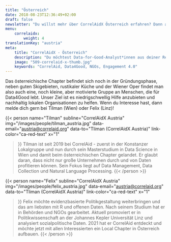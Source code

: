 ```yaml
---
title: "Österreich"
date: 2018-08-23T12:36:49+02:00
draft: false
newsletter: "Du willst mehr über CorrelAidX Österreich erfahren? Dann abonniere unseren Newsletter!"
menu: 
    correlaidx:
        weight: 4
translationKey: "austria"
meta:
    title: "CorrelAidX - Österreich"
    description: "Du möchtest Data-for-Good-Analyst*innen aus deiner Region kennenlernen und zusammen Daten für den guten Zweck nutzen? Mit CorrelAidX bringen wir Data for Good in deine Stadt!"
    image: "509-correlaid-x-thumb.jpg"
    keywords: "CorrelAid, Data4Good, NGOs, Engagement 4.0"
---
```



Das österreichische Chapter befindet sich noch in der Gründungsphase, neben guten Skigebieten, rustikaler Küche und der Wiener Oper findet man also auch eine, noch kleine, aber motivierte Gruppe an Menschen, die für Data4Good lebt.
Unser Ziel ist es niedrigschwellig Hilfe anzubieten und nachhaltig lokalen Organisationen zu helfen.
Wenn du Interesse hast, dann melde dich gern bei Tilman (Wien) oder Felix (Linz)!


{{< person 
    name="Tilman"
    subline="CorrelAidX Austria"
    img="/images/people/tilman_austria.jpg"
    data-email="austria@correlaid.org"
    data-to="Tliman (CorrelAidX Austria)"
    link-color="ca-red-text"
    x="1"
>}}
Tilman ist seit 2019 bei CorrelAid - zuerst in der Konstanzer Lokalgruppe und nun durch sein Masterstudium in Data Science in Wien und damit beim österreichischen Chapter gelandet. Er glaubt daran, dass nicht nur große Unternehmen durch und von Daten profitieren können.
Sein Fokus liegt auf Data Management, Data Collection und Natural Language Processing.
{{< /person >}}


{{< person 
    name="Felix"
    subline="CorrelAidX Austria"
    img="/images/people/felix_austria.jpg"
    data-email="austria@correlaid.org"
    data-to="Tliman (CorrelAidX Austria)"
    link-color="ca-red-text"
    x="1"
>}}
Felix möchte evidenzbasierte Politikgestaltung weiterbringen und das am liebsten mit R und offenen Daten. Nach seinem Studium hat er in Behörden und NGOs gearbeitet. Aktuell promoviert er in Politikwissenschaft an der Johannes Kepler Universität Linz und analysiert sozialpolitische Daten. 2021 hat er CorrelAid entdeckt und möchte jetzt mit allen Interessierten ein Local Chapter in Österreich aufbauen.
{{< /person >}}